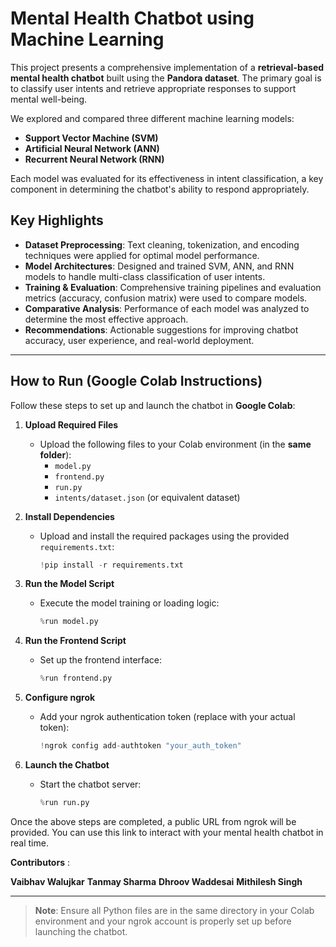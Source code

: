 # Mental Health Chatbot using Machine Learning

This project presents a comprehensive implementation of a **retrieval-based mental health chatbot** built using the **Pandora dataset**. The primary goal is to classify user intents and retrieve appropriate responses to support mental well-being.

We explored and compared three different machine learning models:
-  **Support Vector Machine (SVM)**
-  **Artificial Neural Network (ANN)**
-  **Recurrent Neural Network (RNN)**

Each model was evaluated for its effectiveness in intent classification, a key component in determining the chatbot's ability to respond appropriately.

##  Key Highlights

- **Dataset Preprocessing**: Text cleaning, tokenization, and encoding techniques were applied for optimal model performance.
- **Model Architectures**: Designed and trained SVM, ANN, and RNN models to handle multi-class classification of user intents.
- **Training & Evaluation**: Comprehensive training pipelines and evaluation metrics (accuracy, confusion matrix) were used to compare models.
- **Comparative Analysis**: Performance of each model was analyzed to determine the most effective approach.
- **Recommendations**: Actionable suggestions for improving chatbot accuracy, user experience, and real-world deployment.

---

##  How to Run (Google Colab Instructions)

Follow these steps to set up and launch the chatbot in **Google Colab**:

1. **Upload Required Files**
   - Upload the following files to your Colab environment (in the **same folder**):
     - `model.py`
     - `frontend.py`
     - `run.py`
     - `intents/dataset.json` (or equivalent dataset)

2. **Install Dependencies**
   - Upload and install the required packages using the provided `requirements.txt`:
     ```python
     !pip install -r requirements.txt
     ```

3. **Run the Model Script**
   - Execute the model training or loading logic:
     ```python
     %run model.py
     ```

4. **Run the Frontend Script**
   - Set up the frontend interface:
     ```python
     %run frontend.py
     ```

5. **Configure ngrok**
   - Add your ngrok authentication token (replace with your actual token):
     ```python
     !ngrok config add-authtoken "your_auth_token"
     ```

6. **Launch the Chatbot**
   - Start the chatbot server:
     ```python
     %run run.py
     ```

Once the above steps are completed, a public URL from ngrok will be provided. You can use this link to interact with your mental health chatbot in real time.

**Contributors** : 

**Vaibhav Walujkar**
**Tanmay Sharma**
**Dhroov Waddesai**
**Mithilesh Singh**

---
>  **Note**: Ensure all Python files are in the same directory in your Colab environment and your ngrok account is properly set up before launching the chatbot.
